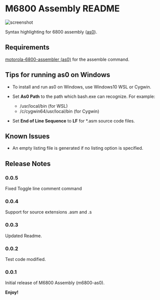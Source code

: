 # M6800 Assembly README

![screenshot](https://github.com/ryu10/m6800-as0/blob/master/screenshot.png?raw=true)

Syntax highlighting for 6800 assembly ([as0](https://github.com/JimInCA/motorola-6800-assembler)).

## Requirements

[motorola-6800-assembler (as0)](https://github.com/JimInCA/motorola-6800-assembler)
for the assemble command.

## Tips for running as0 on Windows

* To install and run as0 on Windows, use Windows10 WSL or Cygwin.

* Set **As0 Path** to the path which bash.exe can recognize. For example:
  * /usr/local/bin (for WSL)
  * /c/cygwin64/usr/local/bin (for Cygwin)

* Set **End of Line Sequence** to **LF** for *.asm source code files.

## Known Issues

* An empty listing file is generated if no listing option is specified.

## Release Notes

### 0.0.5

Fixed Toggle line comment command

### 0.0.4

Support for source extensions .asm and .s

### 0.0.3

Updated Readme.

### 0.0.2

Test code modified.

### 0.0.1

Initial release of M6800 Assembly (m6800-as0).

**Enjoy!**
